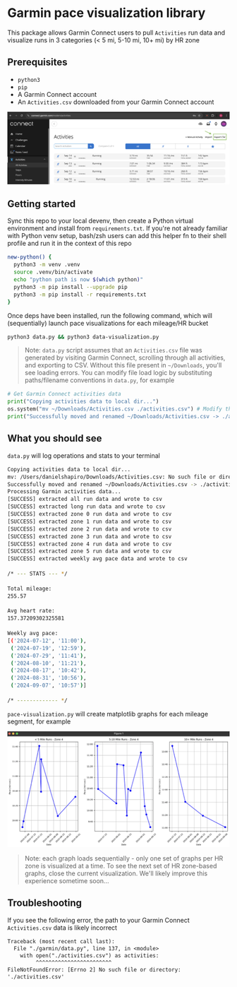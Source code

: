 # Garmin pace visualization library

This package allows Garmin Connect users to pull `Activities` run data and visualize runs in 3 categories (< 5 mi, 5-10 mi, 10+ mi) by HR zone

## Prerequisites

- `python3`
- `pip`
- A Garmin Connect account
- An `Activities.csv` downloaded from your Garmin Connect account

![](./assets/garmin-connect-activities-download.png)

## Getting started

Sync this repo to your local devenv, then create a Python virtual environment and install from `requirements.txt`. If you're not already familiar with Python venv setup, bash/zsh users can add this helper fn to their shell profile and run it in the context of this repo

```bash
new-python() {
  python3 -m venv .venv
  source .venv/bin/activate
  echo "python path is now $(which python)"
  python3 -m pip install --upgrade pip
  python3 -m pip install -r requirements.txt
}
```

Once deps have been installed, run the following command, which will (sequentially) launch pace visualizations for each mileage/HR bucket

```bash
python3 data.py && python3 data-visualization.py
```

> Note: `data.py` script assumes that an `Activities.csv` file was generated by visiting Garmin Connect, scrolling through all activities, and exporting to CSV. Without this file present in `~/Downloads`, you'll see loading errors. You can modify file load logic by substituting paths/filename conventions in `data.py`, for example

```python
# Get Garmin Connect activities data
print("Copying activities data to local dir...")
os.system("mv ~/Downloads/Activities.csv ./activities.csv") # Modify this as necessary
print("Successfully moved and renamed ~/Downloads/Activities.csv -> ./activities.csv")
```

## What you should see

`data.py` will log operations and stats to your terminal

```bash
Copying activities data to local dir...
mv: /Users/danielshapiro/Downloads/Activities.csv: No such file or directory
Successfully moved and renamed ~/Downloads/Activities.csv -> ./activities.csv
Processing Garmin activities data...
[SUCCESS] extracted all run data and wrote to csv
[SUCCESS] extracted long run data and wrote to csv
[SUCCESS] extracted zone 0 run data and wrote to csv
[SUCCESS] extracted zone 1 run data and wrote to csv
[SUCCESS] extracted zone 2 run data and wrote to csv
[SUCCESS] extracted zone 3 run data and wrote to csv
[SUCCESS] extracted zone 4 run data and wrote to csv
[SUCCESS] extracted zone 5 run data and wrote to csv
[SUCCESS] extracted weekly avg pace data and wrote to csv

/* --- STATS --- */

Total mileage:
255.57

Avg heart rate:
157.37209302325581

Weekly avg pace:
[('2024-07-12', '11:00'),
 ('2024-07-19', '12:59'),
 ('2024-07-29', '11:41'),
 ('2024-08-10', '11:21'),
 ('2024-08-17', '10:42'),
 ('2024-08-31', '10:56'),
 ('2024-09-07', '10:57')]

/* ------------- */
```

`pace-visualization.py` will create matplotlib graphs for each mileage segment, for example

![](./assets/matplotlib-charts-for-hr-zone.png)

> Note: each graph loads sequentially - only one set of graphs per HR zone is visualized at a time. To see the next set of HR zone-based graphs, close the current visualization. We'll likely improve this experience sometime soon...

## Troubleshooting

If you see the following error, the path to your Garmin Connect `Activities.csv` data is likely incorrect

```
Traceback (most recent call last):
  File "./garmin/data.py", line 137, in <module>
    with open("./activities.csv") as activities:
         ^^^^^^^^^^^^^^^^^^^^^^^^
FileNotFoundError: [Errno 2] No such file or directory: './activities.csv'
```
